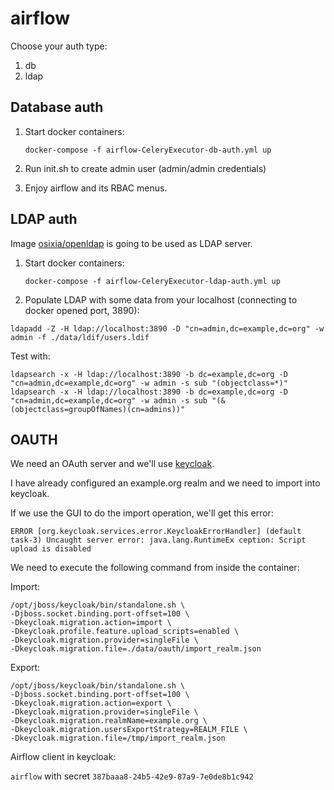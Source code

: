# airflow

Choose your auth type:

1. db
2. ldap

## Database auth

1. Start docker containers:

   `docker-compose -f airflow-CeleryExecutor-db-auth.yml up`

2. Run init.sh to create admin user (admin/admin credentials)

3. Enjoy airflow and its RBAC menus.

## LDAP auth

Image [osixia/openldap](https://github.com/osixia/docker-openldap) is going to be used as LDAP server.

1. Start docker containers:

   `docker-compose -f airflow-CeleryExecutor-ldap-auth.yml up`

2. Populate LDAP with some data from your localhost (connecting to docker opened port, 3890):

  `ldapadd -Z -H ldap://localhost:3890 -D "cn=admin,dc=example,dc=org" -w admin -f ./data/ldif/users.ldif`

  Test with:
  
  `ldapsearch -x -H ldap://localhost:3890 -b dc=example,dc=org -D "cn=admin,dc=example,dc=org" -w admin -s sub "(objectclass=*)"`
  `ldapsearch -x -H ldap://localhost:3890 -b dc=example,dc=org -D "cn=admin,dc=example,dc=org" -w admin -s sub "(&(objectclass=groupOfNames)(cn=admins))"`

## OAUTH

We need an OAuth server and we'll use [keycloak](https://www.keycloak.org/).

I have already configured an example.org realm and we need to import into keycloak.

If we use the GUI to do the import operation, we'll get this error:

`ERROR [org.keycloak.services.error.KeycloakErrorHandler] (default task-3) Uncaught server error: java.lang.RuntimeEx
ception: Script upload is disabled`

We need to execute the following command from inside the container:

Import:

```
/opt/jboss/keycloak/bin/standalone.sh \
-Djboss.socket.binding.port-offset=100 \
-Dkeycloak.migration.action=import \
-Dkeycloak.profile.feature.upload_scripts=enabled \
-Dkeycloak.migration.provider=singleFile \
-Dkeycloak.migration.file=./data/oauth/import_realm.json
```

Export:

```
/opt/jboss/keycloak/bin/standalone.sh \
-Djboss.socket.binding.port-offset=100 \
-Dkeycloak.migration.action=export \
-Dkeycloak.migration.provider=singleFile \
-Dkeycloak.migration.realmName=example.org \
-Dkeycloak.migration.usersExportStrategy=REALM_FILE \
-Dkeycloak.migration.file=/tmp/import_realm.json
```

Airflow client in keycloak:

`airflow` with secret `387baaa8-24b5-42e9-87a9-7e0de8b1c942`
